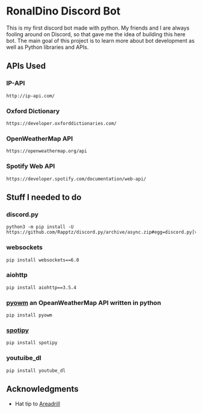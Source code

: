 # RonalDino Discord Bot

This is my first discord bot made with python. My friends and I are always fooling around on Discord, so that gave me the idea of building this here bot. The main goal of this project is to learn more about bot development as well as Python libraries and APIs.

## APIs Used

### IP-API
```
http://ip-api.com/
```

### Oxford Dictionary
```
https://developer.oxforddictionaries.com/
```

### OpenWeatherMap API
```
https://openweathermap.org/api
```

### Spotify Web API
```
https://developer.spotify.com/documentation/web-api/
```

## Stuff I needed to do

### <span>discord.py</span>
```
python3 -m pip install -U https://github.com/Rapptz/discord.py/archive/async.zip#egg=discord.py[voice]
```

### websockets

```
pip install websockets==6.0
```

### aiohttp

```
pip install aiohttp==3.5.4
```

### [pyowm](https://github.com/csparpa/pyowm) an OpeanWeatherMap API written in python

```
pip install pyowm
```

### [spotipy](https://github.com/plamere/spotipy)

```
pip install spotipy
```

### youtuibe_dl

```
pip install youtube_dl
```

## Acknowledgments

* Hat tip to [Areadrill](https://github.com/Areadrill)